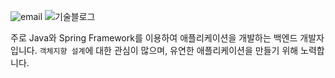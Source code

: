 ![email](https://img.shields.io/badge/Email-parkhuiwo0@gmail.com-red.svg)
![기술블로그](https://img.shields.io/badge/Blog-https://parkhuiwo0.github.io-brightgreen.svg)



주로 Java와 Spring Framework를 이용하여 애플리케이션을 개발하는 백엔드 개발자입니다. `객체지향 설계`에 대한 관심이 많으며, 유연한 애플리케이션을 만들기 위해 노력합니다.

